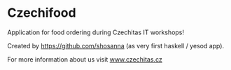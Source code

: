 # Czechifood

Application for food ordering during Czechitas IT workshops! 

Created by https://github.com/shosanna (as very first haskell / yesod app).

For more information about us visit www.czechitas.cz
